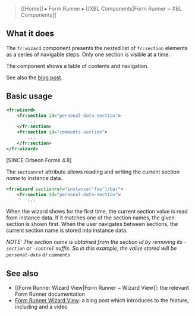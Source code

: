 > [[Home]] ▸ Form Runner ▸ [[XBL Components|Form Runner ~ XBL Components]]

## What it does

The `fr:wizard` component presents the nested list of `fr:section` elements as a series of navigable steps. Only one section is visible at a time.

The component shows a table of contents and navigation.

See also the [blog post](http://blog.orbeon.com/2012/12/form-runner-wizard-view.html).

## Basic usage

```xml
<fr:wizard>
    <fr:section id="personal-data-section">
        ...
    </fr:section>
    <fr:section id="comments-section">
        ...
    </fr:section>
</fr:wizard>
```

[SINCE Orbeon Forms 4.8]

The `sectionref` attribute allows reading and writing the current section *name* to instance data.

```xml
<fr:wizard sectionref="instance('foo')/bar">
    <fr:section id="personal-data-section">
        ...
```

When the wizard shows for the first time, the current section value is read from instance data. If it matches one of the section names, the given section is shown first. When the user navigates between sections, the current section name is stored into instance data.

*NOTE: The section name is obtained from the section id by removing its `-section` or `-control` suffix. So in this example, the value stored will be `personal-data` or `comments`*

## See also

- [[Form Runner Wizard View|Form Runner ~ Wizard View]]: the relevant Form Runner documentation
- [Form Runner Wizard View](http://blog.orbeon.com/2012/12/form-runner-wizard-view.html): a blog post which introduces to the feature, including and a video